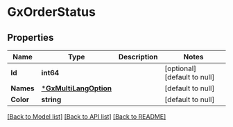 # GxOrderStatus

## Properties
Name | Type | Description | Notes
------------ | ------------- | ------------- | -------------
**Id** | **int64** |  | [optional] [default to null]
**Names** | [***GxMultiLangOption**](GXMultiLangOption.md) |  | [default to null]
**Color** | **string** |  | [default to null]

[[Back to Model list]](../README.md#documentation-for-models) [[Back to API list]](../README.md#documentation-for-api-endpoints) [[Back to README]](../README.md)

